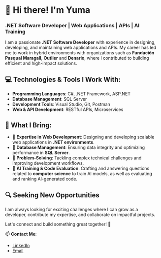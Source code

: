 # 👋 Hi there! I'm Yuma 

### .NET Software Developer | Web Applications | APIs | AI Training 

I am a passionate **.NET Software Developer** with experience in designing, developing, and maintaining web applications and APIs. My career has led me to work in hybrid environments with organizations such as **Fundación Pasqual Maragall**, **Outlier** and **Denario**, where I contributed to building efficient and high-impact solutions. 

## 💻 Technologies & Tools I Work With:
- **Programming Languages**: C#, .NET Framework, ASP.NET
- **Database Management**: SQL Server
- **Development Tools**: Visual Studio, Git, Postman
- **Web & API Development**: RESTful APIs, Microservices

## 🚀 What I Bring:
- 📌 **Expertise in Web Development**: Designing and developing scalable web applications in **.NET environments**.
- 📌 **Database Management**: Ensuring data integrity and optimizing performance in **SQL Server**.
- 📌 **Problem-Solving**: Tackling complex technical challenges and improving development workflows.
- 📌 **AI Training & Code Evaluation**: Crafting and answering questions related to **computer science** to train AI models, as well as evaluating and ranking AI-generated code.

## 🔍 Seeking New Opportunities
I am always looking for exciting challenges where I can grow as a developer, contribute my expertise, and collaborate on impactful projects. 

Let's connect and build something great together! 🚀

📫 **Contact Me**:
- [LinkedIn](https://www.linkedin.com/in/jes%C3%BAs-blanco-astilleros-116a61271/)
- [Email](mailto:jesus.blanco58@protonmail.com)
